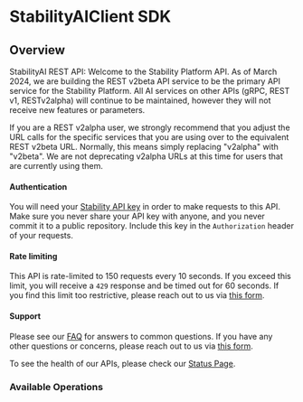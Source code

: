 # StabilityAIClient SDK

## Overview

StabilityAI REST API: Welcome to the Stability Platform API. As of March 2024, we are building the REST v2beta API service to be the primary API service for the Stability Platform. 
All AI services on other APIs (gRPC, REST v1, RESTv2alpha) will continue to be maintained, however they will not receive
new features or parameters.

If you are a REST v2alpha user, we strongly recommend that you adjust the URL calls for the specific services that you are using over to the equivalent REST v2beta URL. Normally, this means simply replacing "v2alpha" with "v2beta". We are not deprecating v2alpha URLs at this time for users that are currently using them.

#### Authentication

You will need your [Stability API key](https://platform.stability.ai/account/keys) in order to make requests to this API.
Make sure you never share your API key with anyone, and you never commit it to a public repository. Include this key in 
the `Authorization` header of your requests.

#### Rate limiting

This API is rate-limited to 150 requests every 10 seconds. If you exceed this limit, you will receive a `429` response
and be timed out for 60 seconds. If you find this limit too restrictive, please reach out to us via [this form](https://stabilityplatform.freshdesk.com/support/home).

#### Support

Please see our [FAQ](https://platform.stability.ai/faq) for answers to common questions. If you have any other questions or concerns,
please reach out to us via [this form](https://stabilityplatform.freshdesk.com/support/tickets/new).

To see the health of our APIs, please check our [Status Page](https://stabilityai.instatus.com/).

### Available Operations
